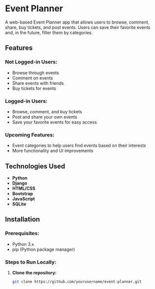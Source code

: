 # Event Planner

A web-based Event Planner app that allows users to browse, comment, share, buy tickets, and post events. Users can save their favorite events and, in the future, filter them by categories.

## Features

### Not Logged-in Users:
- Browse through events
- Comment on events
- Share events with friends
- Buy tickets for events

### Logged-in Users:
- Browse, comment, and buy tickets
- Post and share your own events
- Save your favorite events for easy access

### Upcoming Features:
- Event categories to help users find events based on their interests
- More functionality and UI improvements

## Technologies Used
- **Python**
- **Django**
- **HTML/CSS**
- **Bootstrap**
- **JavaScript**
- **SQLite**

## Installation

### Prerequisites:
- Python 3.x
- pip (Python package manager)

### Steps to Run Locally:

1. **Clone the repository:**
   ```bash
   git clone https://github.com/yourusername/event-planner.git
